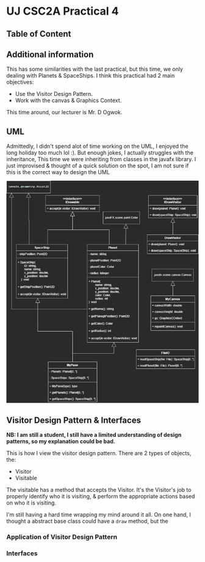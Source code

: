 # UJ CSC2A Practical 4

## Table of Content

## Additional information

This has some similarities with the last practical, but this time, we only dealing with Planets & SpaceShips. 
I think this practical had 2 main objectives:
- Use the Visitor Design Pattern.
- Work with the canvas & Graphics Context.

This time around, our lecturer is Mr. D Ogwok.

## UML

Admittedly, I didn't spend alot of time working on the UML, I enjoyed the long holiday too much lol :). But enough jokes,
I actually struggles with the inheritance, This time we were inheriting from classes in the javafx library. I just improvised
& thought of a quick solution on the spot, I am not sure if this is the correct way to design the UML

![UML](./docs/UML.png)

## Visitor Design Pattern & Interfaces

**NB: I am still a student, I still have a limited understanding of design patterns, so my explanation could be bad.**

This is how I view the visitor design pattern. There are 2 types of objects, the:
- Visitor
- Visitable

The visitable has a method that accepts the Visitor. It's the Visitor's job to properly identify who it is visiting, & 
perform the appropriate actions based on who it is visiting. 

I'm still having a hard time wrapping my mind around it all. On one hand, I thought a abstract base class could have a 
`draw` method, but the 

### Application of Visitor Design Pattern

### Interfaces